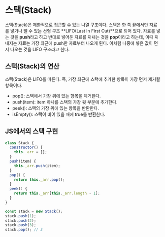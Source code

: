 # 스택(Stack)

스택(Stack)은 제한적으로 접근할 수 있는 나열 구조이다.  스택은 한 쪽 끝에서만 자료를 넣거나 뺄 수 
있는 선형 구조 **LIFO(Last In First Out)**으로 되어 있다. 자료를 넣는 것을 **push**라고 하고 반대로
넣어둔 자료를 꺼내는 것을 **pop**이라고 하는데, 이때 꺼내지는 자료는 가장 최근에 push한 자료부터 
나오게 된다. 이처럼 나중에 넣은 값이 먼저 나오는 것을 LIFO 구조라고 한다.



## 스택(Stack)의 연산

스택(Stack)은 LIFO를 따른다. 즉, 가장 최근에 스택에 추가한 항목이 가장 먼저 제거될 항목이다. 

* pop(): 스택에서 가장 위에 있는 항목을 제거한다.
* push(item): item 하나를 스택의 가장 윗 부분에 추가한다.
* peek():  스택의 가장 위에 있는 항목을 반환한다.
* isEmpty(): 스택이 비어 있을 때에 true를 반환한다.



## JS에서의 스택 구현

```javascript
class Stack {
  constructor() {
    this._arr = [];
  }
  push(item) {
    this._arr.push(item);
  }
  pop() {
    return this._arr.pop();
  }
  peek() {
    return this._arr[this._arr.length - 1];
  }
}

const stack = new Stack();
stack.push(1);
stack.push(2);
stack.push(3);
stack.pop(); // 3
```


